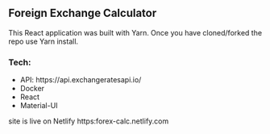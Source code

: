 ## Foreign Exchange Calculator

This React application was built with Yarn. Once you have cloned/forked the repo use Yarn install.

### Tech:
<ul>
<li>API: https://api.exchangeratesapi.io/</li>
<li>Docker</li>
<li>React</li>
  <li>Material-UI</li></ul>

site is live on Netlify https:forex-calc.netlify.com
